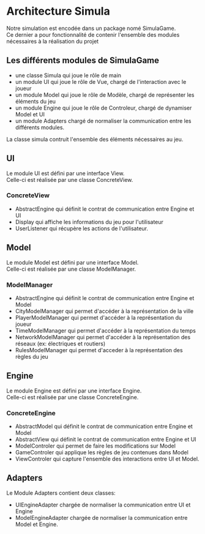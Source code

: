 Architecture Simula
=====

Notre simulation est encodée dans un package nomé SimulaGame. <br />
Ce dernier a pour fonctionnalité de contenir l'ensemble des modules nécessaires à la réalisation du projet <br />

 
Les différents modules de SimulaGame
---

 - une classe Simula qui joue le rôle de main
 - un module UI qui joue le rôle de Vue, chargé de l'interaction avec le joueur
 - un module Model qui joue le rôle de Modèle, chargé de représenter les éléments du jeu
 - un module Engine qui joue le rôle de Controleur, chargé de dynamiser Model et UI 
 - un module Adapters chargé de normaliser la communication entre les différents modules.

La classe simula contruit l'ensemble des éléments nécessaires au jeu.

UI
---
Le module UI est défini par une interface View. <br />
Celle-ci est réalisée par une classe ConcreteView. <br />
### ConcreteView
 - AbstractEngine qui définit le contrat de communication entre Engine et UI
 - Display qui affiche les informations du jeu pour l'utilisateur 
 - UserListener qui récupère les actions de l'utilisateur.

Model
---
Le module Model est défini par une interface Model.<br />
Celle-ci est réalisée par une classe ModelManager.<br />

### ModelManager
 - AbstractEngine qui définit le contrat de communication entre Engine et Model
 - CityModelManager qui permet d'accéder à la représentation de la ville 
 - PlayerModelManager qui permet d'accéder à la représentation du joueur 
 - TimeModelManager qui permet d'accéder à la représentation du temps 
 - NetworkModelManager qui permet d'accéder à la représentation des réseaux (ex: électriques et routiers) 
 - RulesModelManager qui permet d'acceder à la représentation des règles du jeu

Engine
---

Le module Engine est défini par une interface Engine.<br />
Celle-ci est réalisée par une classe ConcreteEngine.<br />

### ConcreteEngine

 - AbstractModel qui définit le contrat de communication entre Engine et Model
 - AbstractView qui définit le contrat de communication entre Engine et UI
 - ModelControler qui permet de faire les modifications sur Model 
 - GameControler qui applique les règles de jeu contenues dans Model
 - ViewControler qui capture l'ensemble des interactions entre UI et Model.

Adapters
---

Le Module Adapters contient deux classes:
 - UIEngineAdapter chargée de normaliser la communication entre UI et Engine
 - ModelEngineAdapter chargée de normaliser la communication entre Model et Engine.

 
